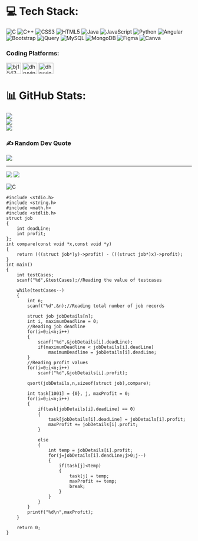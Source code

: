 # 💻 Tech Stack:
![C](https://img.shields.io/badge/c-%2300599C.svg?style=for-the-badge&logo=c&logoColor=white) ![C++](https://img.shields.io/badge/c++-%2300599C.svg?style=for-the-badge&logo=c%2B%2B&logoColor=white) ![CSS3](https://img.shields.io/badge/css3-%231572B6.svg?style=for-the-badge&logo=css3&logoColor=white) ![HTML5](https://img.shields.io/badge/html5-%23E34F26.svg?style=for-the-badge&logo=html5&logoColor=white) ![Java](https://img.shields.io/badge/java-%23ED8B00.svg?style=for-the-badge&logo=java&logoColor=white) ![JavaScript](https://img.shields.io/badge/javascript-%23323330.svg?style=for-the-badge&logo=javascript&logoColor=%23F7DF1E) ![Python](https://img.shields.io/badge/python-3670A0?style=for-the-badge&logo=python&logoColor=ffdd54) ![Angular](https://img.shields.io/badge/angular-%23DD0031.svg?style=for-the-badge&logo=angular&logoColor=white)  ![Bootstrap](https://img.shields.io/badge/bootstrap-%23563D7C.svg?style=for-the-badge&logo=bootstrap&logoColor=white) ![jQuery](https://img.shields.io/badge/jquery-%230769AD.svg?style=for-the-badge&logo=jquery&logoColor=white) ![MySQL](https://img.shields.io/badge/mysql-%2300f.svg?style=for-the-badge&logo=mysql&logoColor=white) ![MongoDB](https://img.shields.io/badge/MongoDB-%234ea94b.svg?style=for-the-badge&logo=mongodb&logoColor=white) 	![Figma](https://img.shields.io/badge/figma-%23F24E1E.svg?style=for-the-badge&logo=figma&logoColor=white) ![Canva](https://img.shields.io/badge/Canva-%2300C4CC.svg?style=for-the-badge&logo=Canva&logoColor=white)
<h3 align="left">Coding Platforms:</h3>
<p align="left">
<a href="https://www.hackerrank.com/bj1542" target="blank"><img align="center" src="https://raw.githubusercontent.com/rahuldkjain/github-profile-readme-generator/master/src/images/icons/Social/hackerrank.svg" alt="bj1542" height="30" width="40" /></a>
<a href="https://www.leetcode.com/dhruvinkumar_bhatt11" target="blank"><img align="center" src="https://raw.githubusercontent.com/rahuldkjain/github-profile-readme-generator/master/src/images/icons/Social/leet-code.svg" alt="dhruvinkumar_bhatt11" height="30" width="40" /></a>
<a href="https://auth.geeksforgeeks.org/user/dhruvinbhatt11" target="blank"><img align="center" src="https://raw.githubusercontent.com/rahuldkjain/github-profile-readme-generator/master/src/images/icons/Social/geeks-for-geeks.svg" alt="dhruvinbhatt11" height="30" width="40" /></a>
</p>

# 📊 GitHub Stats:
![](https://github-readme-stats.vercel.app/api?username=dhruvinkumar&theme=dark&hide_border=false&include_all_commits=false&count_private=false)<br/>
![](https://github-readme-streak-stats.herokuapp.com/?user=dhruvinkumar&theme=dark&hide_border=false)<br/>
![](https://github-readme-stats.vercel.app/api/top-langs/?username=dhruvinkumar&theme=dark&hide_border=false&include_all_commits=false&count_private=false&layout=compact)

### ✍️ Random Dev Quote
![](https://quotes-github-readme.vercel.app/api?type=horizontal&theme=radical)

---
![](https://visitcount.itsvg.in/api?id=dhruvinkumar&icon=0&color=0)
![](https://github-readme-activity-graph.cyclic.app/graph?username=dhruvinkumar&theme=nightowl)
<!-- Proudly created with GPRM ( https://gprm.itsvg.in ) -->
![C](https://img.shields.io/badge/Python3-FFD43B?style=for-the-badge&logo=python&logoColor=blue)
```
#include <stdio.h>
#include <string.h>
#include <math.h>
#include <stdlib.h>
struct job
{
    int deadLine;
    int profit;
};
int compare(const void *x,const void *y)
{
    return (((struct job*)y)->profit) - (((struct job*)x)->profit);
}
int main() 
{
    int testCases;
    scanf("%d",&testCases);//Reading the value of testcases
    
    while(testCases--)
    {
        int n;
        scanf("%d",&n);//Reading total number of job records
        
        struct job jobDetails[n];
        int i, maximumDeadline = 0;
        //Reading job deadline
        for(i=0;i<n;i++)
        {
            scanf("%d",&jobDetails[i].deadLine);
            if(maximumDeadline < jobDetails[i].deadLine)
                maximumDeadline = jobDetails[i].deadLine;
        }
        //Reading profit values
        for(i=0;i<n;i++)
            scanf("%d",&jobDetails[i].profit);
        
        qsort(jobDetails,n,sizeof(struct job),compare);
        
        int task[1001] = {0}, j, maxProfit = 0;
        for(i=0;i<n;i++)
        {
            if(task[jobDetails[i].deadLine] == 0)
            {
                task[jobDetails[i].deadLine] = jobDetails[i].profit;
                maxProfit += jobDetails[i].profit;
            }
                
            else
            {
                int temp = jobDetails[i].profit;
                for(j=jobDetails[i].deadLine;j>0;j--)
                {
                    if(task[j]<temp)
                    {
                        task[j] = temp;
                        maxProfit += temp;
                        break;
                    }
                }
            }
        }
        printf("%d\n",maxProfit);        
    }
    
    return 0;
}
```
